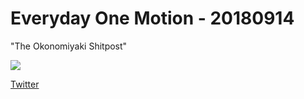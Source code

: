 # Everyday One Motion - 20180914  

"The Okonomiyaki Shitpost"  

![](https://i.imgur.com/YgLp06K.gif)  

[Twitter](https://twitter.com/motions_work/status/1040258456945664001)  
